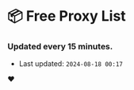 # :package: Free Proxy List
### Updated every 15 minutes.

- Last updated: `2024-08-18 00:17`

:heart:
